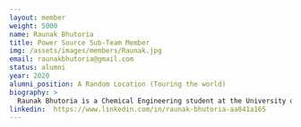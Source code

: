 ```yaml
---
layout: member
weight: 5000
name: Raunak Bhutoria
title: Power Source Sub-Team Member
img: /assets/images/members/Raunak.jpg
email: raunakbhutoria@gmail.com
status: alumni
year: 2020
alumni_position: A Random Location (Touring the world)
biography: >
  Raunak Bhutoria is a Chemical Engineering student at the University of British Columbia, Vancouver Campus. He joined Chem-E-Car in the fall of 2018 to gain exposure and develop interdisciplinary skills. He was a member of the Power Source sub-team where his role is to develop a suitable battery for the car. He has a passion for renewable energy, research, and learning in general. He was formerly a member of the Flow Cell Design Team at Envision.
linkedin:  https://www.linkedin.com/in/raunak-bhutoria-aa841a165
---
```


